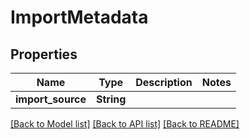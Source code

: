 # ImportMetadata

## Properties

Name | Type | Description | Notes
------------ | ------------- | ------------- | -------------
**import_source** | **String** |  | 

[[Back to Model list]](../README.md#documentation-for-models) [[Back to API list]](../README.md#documentation-for-api-endpoints) [[Back to README]](../README.md)


